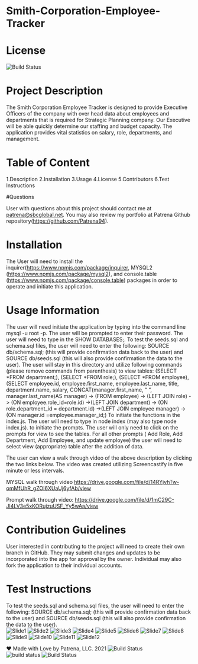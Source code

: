 # Smith-Corporation-Employee-Tracker
      
# License
   
![Build Status](https://img.shields.io/github/license/Patrena94/Smith-Corporation-Employee-Tracker)  


 # Project Description
The Smith Corporation Employee Tracker is designed to provide Executive Officers of the company with over head data about employees and departments that is required for Strategic Planning company.  Our Executive will be able quickly determine our staffing and budget capacity.  The application provides vital statistics on salary, role, departments, and management.   


 # Table of Content 
 1.Description
 2.Installation
 3.Usage
 4.License
 5.Contributors
 6.Test Instructions

 #Questions  

 User with questions about this project should contact me at patrena@sbcglobal.net.  You may also review my portfolio at Patrena Github repository(https://github.com/Patrena94).
 

 
# Installation
  The User will need to install the inquirer(https://www.npmjs.com/package/inquirer, MYSQL2 (https://www.npmjs.com/package/mysql2), and console.table (https://www.npmjs.com/package/console.table) packages in order to operate and initiate this application. 


# Usage Information
 The user will need initiate the application by typing into the command line mysql -u root -p. The user will be prompted to enter their password.  The user will need to type in the SHOW DATABASES;. To test the seeds.sql and schema.sql files, the user will need to enter the following: SOURCE db/schema.sql; (this will provide confirmation data back to the user) and SOURCE db/seeds.sql (this will also provide confirmation the data to the user).  The user will stay in this directory and utilize following commands (please remove commands from parenthesis) to view tables: (SELECT *FROM department;), (SELECT *FROM role;), (SELECT *FROM employee), (SELECT employee.id, employee.first_name, employee.last_name, title, department.name, salary, CONCAT(manager.first_name, “ “, manager.last_name)AS manager) -> (FROM employee) -> (LEFT JOIN role) -> (ON employee.role_id=role.id) ->(LEFT JOIN department) -> (ON role.department_id = department.id) ->(LEFT JOIN employee manager) ->(ON manager.id =employee.manager_id;)
To initiate the functions in the index.js.  The user will need to type in node index (may also type node index.js). to initiate the prompts.  The user will only need to click on the prompts for view to see the tables.  For all other prompts ( Add Role, Add Department, Add Employee, and update employee) the user will need to select view (appropriate) table after the addition of data.

The user can view a walk through video of the above description by clicking the two links below. The video was created utilizing Screencastify in five minute or less intervals.


MYSQL walk through video
https://drive.google.com/file/d/14RYjvhTw-omMfUhR_gZOI6XUaUj6yfAb/view

Prompt walk through video:
https://drive.google.com/file/d/1mC29C-Jl4LV3e5xKORujzuUSF_Yy5wAa/view
 
 
  
# Contribution Guidelines
User interested in contributing to the project will need to create their own branch in GitHub.  They may submit changes and updates to be incorporated into the app for approval by the owner.  Individual may also fork the application to their individual accounts.  


# Test Instructions
To test the seeds.sql and schema.sql files, the user will need to enter the following: SOURCE db/schema.sql; (this will provide confirmation data back to the user) and SOURCE db/seeds.sql (this will also provide confirmation the data to the user).   
![Slide1](https://user-images.githubusercontent.com/83892241/129507190-fffdb885-8804-404d-adb4-a2a644118558.GIF)
![Slide2](https://user-images.githubusercontent.com/83892241/129507224-5e9f844f-a4ac-49c7-807e-64e7446f9677.GIF)
![Slide3](https://user-images.githubusercontent.com/83892241/129507251-d756aa64-9f1e-4cff-a430-e3bc1a3ead56.GIF)
![Slide4](https://user-images.githubusercontent.com/83892241/129507252-8d627199-66d5-494e-85c4-0d59d73439c1.GIF)
![Slide5](https://user-images.githubusercontent.com/83892241/129507336-a2526fe6-ec22-458c-9c3c-10f0e9b082ca.GIF)
![Slide6](https://user-images.githubusercontent.com/83892241/129507363-ec65d8f8-996f-40f0-83b8-4bbe3c6ec6e3.GIF)
![Slide7](https://user-images.githubusercontent.com/83892241/129507382-e1cca45a-434f-43ca-ab91-2285e593946d.GIF)
![Slide8](https://user-images.githubusercontent.com/83892241/129507386-8c8d9411-389f-426b-bd83-21d70e137d68.GIF)
![Slide9](https://user-images.githubusercontent.com/83892241/129507399-df864e8a-ff1e-4b49-918b-194830e0eb55.GIF)
![Slide10](https://user-images.githubusercontent.com/83892241/129507411-74a08a67-a19a-4844-8c2a-4cf941dcfd4f.GIF)
![Slide11](https://user-images.githubusercontent.com/83892241/129507419-62c022ba-e31e-415b-a2e2-a4c9f80fcd86.GIF)
![Slide12](https://user-images.githubusercontent.com/83892241/129507282-4038b699-abfa-4e17-a226-9e672a293936.GIF)

❤️ Made with Love by Patrena, LLC. 2021
![Build Status](https://img.shields.io/github/languages/top/Patrena94/Smith-Corporation-Work-Scheduler)  
![build status](https://img.shields.io/github/languages/top/Patrena94/Mobile-Drive-in-Theater)
![Build Status](https://img.shields.io/github/languages/top/Patrena94/Multi-City-Weather-Dashboard)
 